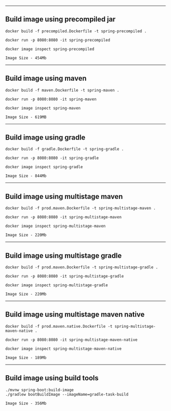 ______
## Build image using precompiled jar
```
docker build -f precompiled.Dockerfile -t spring-precompiled .

docker run -p 8080:8080 -it spring-precompiled

docker image inspect spring-precompiled
```
```
Image Size - 454Mb
```

______
## Build image using maven
```
docker build -f maven.Dockerfile -t spring-maven .

docker run -p 8080:8080 -it spring-maven

docker image inspect spring-maven
```
```
Image Size - 619MB
```

______
## Build image using gradle
```
docker build -f gradle.Dockerfile -t spring-gradle .

docker run -p 8080:8080 -it spring-gradle

docker image inspect spring-gradle
```
```
Image Size - 844Mb
```

______
## Build image using multistage maven
```
docker build -f prod.maven.Dockerfile -t spring-multistage-maven .

docker run -p 8080:8080 -it spring-multistage-maven

docker image inspect spring-multistage-maven
```
```
Image Size - 220Mb
```

______
## Build image using multistage gradle
```
docker build -f prod.maven.Dockerfile -t spring-multistage-gradle .

docker run -p 8080:8080 -it spring-multistage-gradle

docker image inspect spring-multistage-gradle
```
```
Image Size - 220Mb
```

______
## Build image using multistage maven native
```
docker build -f prod.maven.native.Dockerfile -t spring-multistage-maven-native .

docker run -p 8080:8080 -it spring-multistage-maven-native

docker image inspect spring-multistage-maven-native
```
```
Image Size - 189Mb
```

-----
## Build image using build tools
```
./mvnw spring-boot:build-image
./gradlew bootBuildImage --imageName=gradle-task-build
```
```
Image Size - 356Mb
```


